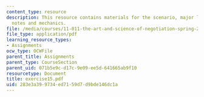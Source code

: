 ```yaml
---
content_type: resource
description: This resource contains materials for the scenario, major leassons, additional
  notes and mechanics.
file: /media/courses/11-011-the-art-and-science-of-negotiation-spring-2006/283e3a399734ed7159d7d9bde146dc1a_exercise15.pdf
file_type: application/pdf
learning_resource_types:
- Assignments
ocw_type: OCWFile
parent_title: Assignments
parent_type: CourseSection
parent_uid: 071b5e9c-d17c-9e09-ee5d-641665ab9f10
resourcetype: Document
title: exercise15.pdf
uid: 283e3a39-9734-ed71-59d7-d9bde146dc1a
---
```

